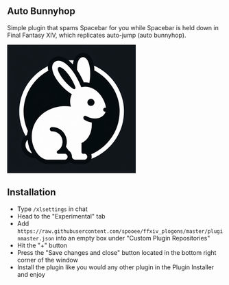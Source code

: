 ## Auto Bunnyhop
Simple plugin that spams Spacebar for you while Spacebar is held down in Final Fantasy XIV, which replicates auto-jump (auto bunnyhop).

![autobhop](https://raw.githubusercontent.com/spooee/ffxiv_autobhop/main/icon.png)
## Installation
- Type ```/xlsettings``` in chat
- Head to the "Experimental" tab
- Add ```https://raw.githubusercontent.com/spooee/ffxiv_plogons/master/pluginmaster.json``` into an empty box under "Custom Plugin Repositories"
- Hit the "+" button
- Press the "Save changes and close" button located in the bottom right corner of the window
- Install the plugin like you would any other plugin in the Plugin Installer and enjoy
